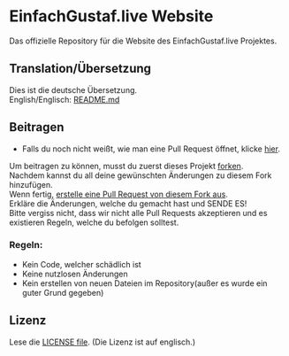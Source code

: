 # EinfachGustaf.live Website

Das offizielle Repository für die Website des EinfachGustaf.live Projektes.

## Translation/Übersetzung

Dies ist die deutsche Übersetzung. \
English/Englisch: [README.md](https://github.com/EinfachGustaf/website/blob/main/README.md)

## Beitragen

- Falls du noch nicht weißt, wie man eine Pull Request öffnet, klicke [hier](https://docs.github.com/de/pull-requests/collaborating-with-pull-requests/proposing-changes-to-your-work-with-pull-requests/creating-a-pull-request).

Um beitragen zu können, musst du zuerst dieses Projekt [forken](https://docs.github.com/de/get-started/quickstart/fork-a-repo). \
Nachdem kannst du all deine gewünschten Änderungen zu diesem Fork hinzufügen. \
Wenn fertig, [erstelle eine Pull Request von diesem Fork aus](https://docs.github.com/de/pull-requests/collaborating-with-pull-requests/proposing-changes-to-your-work-with-pull-requests/creating-a-pull-request-from-a-fork). \
Erkläre die Änderungen, welche du gemacht hast und SENDE ES! \
Bitte vergiss nicht, dass wir nicht alle Pull Requests akzeptieren und es existieren Regeln, welche du befolgen solltest.

### Regeln:

- Kein Code, welcher schädlich ist
- Keine nutzlosen Änderungen
- Kein erstellen von neuen Dateien im Repository(außer es wurde ein guter Grund gegeben)

## Lizenz

Lese die [LICENSE file](https://github.com/EinfachGustaf/website/blob/main/LICENSE).
(Die Lizenz ist auf englisch.)